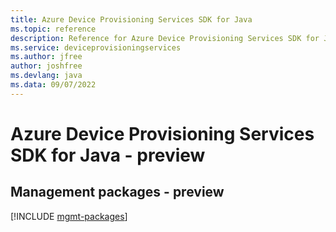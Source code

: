 ```yaml
---
title: Azure Device Provisioning Services SDK for Java
ms.topic: reference
description: Reference for Azure Device Provisioning Services SDK for Java
ms.service: deviceprovisioningservices
ms.author: jfree
author: joshfree
ms.devlang: java
ms.data: 09/07/2022
---
```

# Azure Device Provisioning Services SDK for Java - preview

## Management packages - preview
[!INCLUDE [mgmt-packages](device-provisioning-services-mgmt-index.md)]